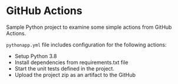 # GitHub Actions

Sample Python project to examine some simple actions from GitHub Actions. 

`pythonapp.yml` file includes configuration for the following actions:

- Setup Python 3.8
- Install dependencies from requirements.txt file
- Start the unit tests defined in the project.
- Upload the project zip as an artifact to the GitHub
